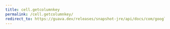 ```yaml
---
title: cell.getcolumnkey
permalink: /cell.getcolumnkey/
redirect_to: https://guava.dev/releases/snapshot-jre/api/docs/com/google/common/collect/Table.Cell.html#getColumnKey--
---
```

